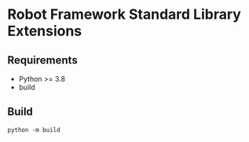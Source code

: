 # Robot Framework Standard Library Extensions

## Requirements

* Python >= 3.8
* build

## Build

```shell
python -m build
```
